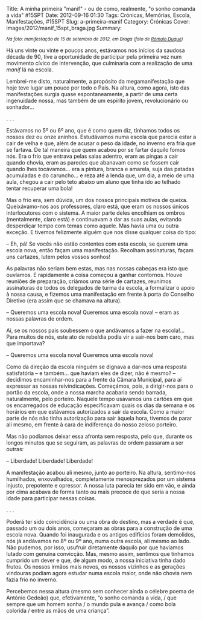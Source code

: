 Title: A minha primeira "manif" - ou de como, realmente, "o sonho comanda a vida" #15SPT
Date: 2012-09-16 01:30
Tags: Crónicas, Memórias, Escola, Manifestações, #15SPT
Slug: a-primeira-manif
Category: Crónicas
Cover: images/2012/manif_15spt_braga.jpg
Summary: <p><small><em>Na foto: manifestação de 15 de setembro de 2012, em Braga (foto de <a href=https://www.facebook.com/romulo.duque.3>Rómulo Duque</a>)</em></small></p><p>Há uns vinte ou vinte e poucos anos, estávamos nos inícios da saudosa década de 90, tive a oportunidade de participar pela primeira vez num movimento cívico de intervenção, que culminaria com a realização de uma <em>manif</em> lá na escola.</p><p>Lembrei-me disto, naturalmente, a propósito da megamanifestação que hoje teve lugar um pouco por todo o País. Na altura, como agora, isto das manifestações surgia quase espontaneamente, a partir de uma certa ingenuidade nossa, mas também de um espírito jovem, revolucionário ou sonhador…

. . .

Estávamos no 5º ou 6º ano, que é como quem diz, tínhamos todos os nossos dez ou onze aninhos. Estudávamos numa escola que parecia estar a cair de velha e que, além de acusar o peso da idade, no inverno era fria que se fartava. De tal maneira que quem acabou por se fartar daquilo fomos nós. Era o frio que entrava pelas salas adentro, eram as pingas a cair quando chovia, eram as paredes que abanavam como se fossem cair quando lhes tocávamos… era a pintura, branca e amarela, suja das patadas acumuladas e do caruncho… e reza até a lenda que, um dia, a meio de uma aula, chegou a cair pelo teto abaixo um aluno que tinha ido ao telhado tentar recuperar uma bola! 

Mas o frio era, sem dúvida, um dos nossos principais motivos de queixa. Queixávamo-nos aos professores, claro está, que eram os nossos únicos interlocutores com o sistema. A maior parte deles encolhiam os ombros (mentalmente, claro está) e continuavam a dar as suas aulas, evitando desperdiçar tempo com temas como aquele. Mas havia uma ou outra exceção. E tivemos felizmente alguém que nos disse qualquer coisa do tipo:

– Eh, pá! Se vocês não estão contentes com esta escola, se querem uma escola nova, então façam uma manifestação. Recolham assinaturas, façam uns cartazes, lutem pelos vossos sonhos!

As palavras não seriam bem estas, mas nas nossas cabeças era isto que ouvíamos. E rapidamente a coisa começou a ganhar contornos. Houve reuniões de preparação, criámos uma série de cartazes, reunimos assinaturas de todos os delegados de turma da escola, a formalizar o apoio à nossa causa, e fizemos uma manifestação em frente à porta do Conselho Diretivo (era assim que se chamava na altura).

– Queremos uma escola nova! Queremos uma escola nova! – eram as nossas palavras de ordem.

Ai, se os nossos pais soubessem o que andávamos a fazer na escola!… Para muitos de nós, este ato de rebeldia podia vir a sair-nos bem caro, mas que importava? 

– Queremos uma escola nova! Queremos uma escola nova!

Como da direção da escola ninguém se dignava a dar-nos uma resposta satisfatória – e também... que haviam eles de dizer, não é mesmo? – decidimos encaminhar-nos para a frente da Câmara Municipal, para aí expressar as nossas reivindicações. Começámos, pois, a dirigir-nos para o portão da escola, onde a nossa marcha acabaria sendo barrada, naturalmente, pelo porteiro. Naquele tempo usávamos uns cartões em que os encarregados de educação especificavam quais os dias da semana e os horários em que estávamos autorizados a sair da escola. Como a maior parte de nós não tinha autorização para sair àquela hora, tivemos de parar ali mesmo, em frente à cara de indiferença do nosso zeloso porteiro. 

Mas não podíamos deixar essa afronta sem resposta, pelo que, durante os longos minutos que se seguiram, as palavras de ordem passaram a ser outras:

– Liberdade! Liberdade! Liberdade!

A manifestação acabou ali mesmo, junto ao porteiro. Na altura, sentimo-nos humilhados, enxovalhados, completamente menosprezados por um sistema injusto, prepotente e opressor. A nossa luta parecia ter sido em vão, e ainda por cima acabava de forma tanto ou mais precoce do que seria a nossa idade para participar nessas coisas.

. . .

Poderá ter sido coincidência ou uma obra do destino, mas a verdade é que, passado um ou dois anos, começaram as obras para a construção de uma escola nova. Quando foi inaugurada e os antigos edifícios foram demolidos, nós já andávamos no 8º ou 9º ano, numa outra escola, ali mesmo ao lado. Não pudemos, por isso, usufruir diretamente daquilo por que havíamos lutado com genuína convicção. Mas, mesmo assim, sentimos que tínhamos cumprido um dever e que, de algum modo, a nossa iniciativa tinha dado frutos. Os nossos irmãos mais novos, os nossos vizinhos e as gerações vindouras podiam agora estudar numa escola maior, onde não chovia nem fazia frio no inverno. 

Percebemos nessa altura (mesmo sem conhecer ainda o célebre poema de António Gedeão) que, efetivamente, “o sonho comanda a vida, / que sempre que um homem sonha / o mundo pula e avança / como bola colorida / entre as mãos de uma criança”.

